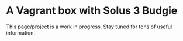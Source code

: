 # A Vagrant box with Solus 3 Budgie

This page/project is a work in progress. Stay tuned for tons of useful
information.